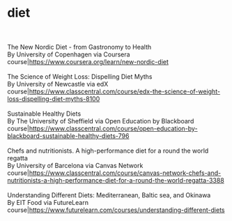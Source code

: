 # diet<br><br>

The New Nordic Diet - from Gastronomy to Health<br>By University of Copenhagen via Coursera<br>course|https://www.coursera.org/learn/new-nordic-diet<br><br>
The Science of Weight Loss: Dispelling Diet Myths<br>By University of Newcastle via edX<br>course|https://www.classcentral.com/course/edx-the-science-of-weight-loss-dispelling-diet-myths-8100<br><br>
Sustainable Healthy Diets<br>By The University of Sheffield via Open Education by Blackboard<br>course|https://www.classcentral.com/course/open-education-by-blackboard-sustainable-healthy-diets-796<br><br>
Chefs and nutritionists. A high-performance diet for a round the world regatta<br>By University of Barcelona via Canvas Network<br>course|https://www.classcentral.com/course/canvas-network-chefs-and-nutritionists-a-high-performance-diet-for-a-round-the-world-regatta-3388<br><br>
Understanding Different Diets: Mediterranean, Baltic sea, and Okinawa<br>By EIT Food via FutureLearn<br>course|https://www.futurelearn.com/courses/understanding-different-diets<br><br>
